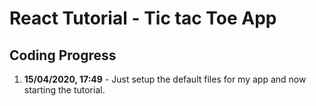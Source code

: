 # React Tutorial - Tic tac Toe App

## Coding Progress
1. __15/04/2020, 17:49__ - Just setup the default files for my app and now starting the tutorial.
